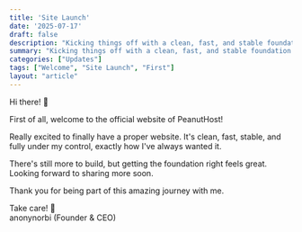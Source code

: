 ```yaml
---
title: 'Site Launch'
date: '2025-07-17'
draft: false
description: "Kicking things off with a clean, fast, and stable foundation. The site is live!"
summary: "Kicking things off with a clean, fast, and stable foundation. The site is live!"
categories: ["Updates"]
tags: ["Welcome", "Site Launch", "First"]
layout: "article"
---
```


Hi there! 👋

First of all, welcome to the official website of PeanutHost!

Really excited to finally have a proper website. It's clean, fast, stable, and fully under my control, exactly how I've always wanted it.

There's still more to build, but getting the foundation right feels great. Looking forward to sharing more soon.

Thank you for being part of this amazing journey with me.

Take care! 🥜<br>
anonynorbi (Founder & CEO)
